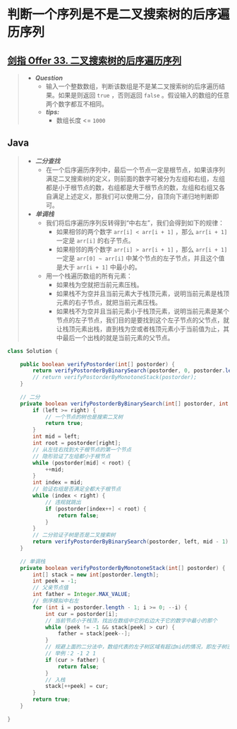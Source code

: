 # 判断一个序列是不是二叉搜索树的后序遍历序列

## [剑指 Offer 33. 二叉搜索树的后序遍历序列](https://leetcode.cn/problems/er-cha-sou-suo-shu-de-hou-xu-bian-li-xu-lie-lcof/)

> - ***Question***
>   - 输入一个整数数组，判断该数组是不是某二叉搜索树的后序遍历结果。如果是则返回 `true` ，否则返回 `false` 。假设输入的数组的任意两个数字都互不相同。
>   - ***tips:***
>     - 数组长度 <= `1000`

## Java

> - ***二分查找***
>   - 在一个后序遍历序列中，最后一个节点一定是根节点，如果该序列满足二叉搜索树的定义，则前面的数字可被分为左组和右组，左组都是小于根节点的数，右组都是大于根节点的数，左组和右组又各自满足上述定义，那我们可以使用二分，自顶向下递归地判断即可。
> - ***单调栈***
>   - 我们将后序遍历序列反转得到“中右左”，我们会得到如下的规律：
>     - 如果相邻的两个数字 `arr[i] < arr[i + 1]` ，那么 `arr[i + 1]` 一定是 `arr[i]` 的右子节点。
>     - 如果相邻的两个数字 `arr[i] > arr[i + 1]` ，那么 `arr[i + 1]` 一定是 `arr[0] ~ arr[i]` 中某个节点的左子节点，并且这个值是大于 `arr[i + 1]` 中最小的。
>   - 用一个栈遍历数组的所有元素：
>     - 如果栈为空就把当前元素压栈。
>     - 如果栈不为空并且当前元素大于栈顶元素，说明当前元素是栈顶元素的右子节点，就把当前元素压栈。
>     - 如果栈不为空并且当前元素小于栈顶元素，说明当前元素是某个节点的左子节点，我们目的是要找到这个左子节点的父节点，就让栈顶元素出栈，直到栈为空或者栈顶元素小于当前值为止，其中最后一个出栈的就是当前元素的父节点。

```java
class Solution {
    
    public boolean verifyPostorder(int[] postorder) {
        return verifyPostorderByBinarySearch(postorder, 0, postorder.length - 1);
        // return verifyPostorderByMonotoneStack(postorder);
    }
    
    // 二分
    private boolean verifyPostorderByBinarySearch(int[] postorder, int left, int right) {
        if (left >= right) {
            // 一个节点的树也是搜索二叉树
            return true;
        }
        int mid = left;
        int root = postorder[right];
        // 从左往右找到大于根节点的第一个节点
        // 隐形验证了左组都小于根节点
        while (postorder[mid] < root) {
            ++mid;
        }
        int index = mid;
        // 验证右组是否满足全都大于根节点
        while (index < right) {
            // 违规就跳出
            if (postorder[index++] < root) {
                return false;
            }
        }
        // 二分验证子树是否是二叉搜索树
        return verifyPostorderByBinarySearch(postorder, left, mid - 1) && verifyPostorderByBinarySearch(postorder, mid, right - 1);
    }
    
    // 单调栈
    private boolean verifyPostorderByMonotoneStack(int[] postorder) {
        int[] stack = new int[postorder.length];
        int peek = -1;
        // 父亲节点值
        int father = Integer.MAX_VALUE;
        // 倒序模拟中右左
        for (int i = postorder.length - 1; i >= 0; --i) {
            int cur = postorder[i];
            // 当前节点小于栈顶，找出在数组中它的右边大于它的数字中最小的那个
            while (peek != -1 && stack[peek] > cur) {
                father = stack[peek--];
            }
            // 规避上面的二分法中，数组代表的左子树区域有超过mid的情况，即左子树违规，有大于根节点的值
            // 举例：2 -1 2 1
            if (cur > father) {
                return false;
            }
            // 入栈
            stack[++peek] = cur;
        }
        return true;
    }
    
}
```
